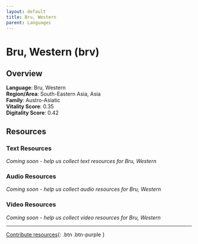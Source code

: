 ```yaml
---
layout: default
title: Bru, Western
parent: Languages
---
```


# Bru, Western (brv)

## Overview

**Language**: Bru, Western  
**Region/Area**: South-Eastern Asia, Asia  
**Family**: Austro-Asiatic  
**Vitality Score**: 0.35  
**Digitality Score**: 0.42  

## Resources

### Text Resources
*Coming soon - help us collect text resources for Bru, Western*

### Audio Resources
*Coming soon - help us collect audio resources for Bru, Western*

### Video Resources
*Coming soon - help us collect video resources for Bru, Western*

---

[Contribute resources](https://fairtrain.github.io/){: .btn .btn-purple }
